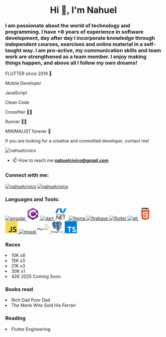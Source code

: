 <h1 align="center">Hi 👋, I'm Nahuel</h1>
<h3 align="left">I am passionate about the world of technology and programming. I have +8 years of experience in software development, day after day I incorporate knowledge through independent courses, exercises and online material in a self-taught way. I am pro-active, my communication skills and team work are strengthened as a team member. I enjoy making things happen, and above all I follow my own dreams!</h3> 
<p>FLUTTER since 2019 💙</p> 
<p>Mobile Developer</p>
<p>JavaScript</p>
<p>Clean Code</p>
<p>Crossfiter 🏋️‍♂️</p>
<p>Runner 🏃‍♂️</p>
<p>MINIMALIST forever 🚀</p>
<p>If you are looking for a creative and committed developer, contact me!</p>

<p align="left"> <img src="https://komarev.com/ghpvc/?username=nahuelcivico&label=Profile%20views&color=0e75b6&style=flat" alt="nahuelcivico" /> </p>

- 📫 How to reach me **nahuelcivico@gmail.com**

<h3 align="left">Connect with me:</h3>
<p align="left">
<a href="https://linkedin.com/in/nahuelcivico" target="blank"><img align="center" src="https://raw.githubusercontent.com/rahuldkjain/github-profile-readme-generator/master/src/images/icons/Social/linked-in-alt.svg" alt="nahuelcivico" height="30" width="40" /></a>
<a href="https://instagram.com/nahuelcivico" target="blank"><img align="center" src="https://raw.githubusercontent.com/rahuldkjain/github-profile-readme-generator/master/src/images/icons/Social/instagram.svg" alt="nahuelcivico" height="30" width="40" /></a>
</p>

<h3 align="left">Languages and Tools:</h3>
<p align="left"> <a href="https://angular.io" target="_blank" rel="noreferrer"> <img src="https://angular.io/assets/images/logos/angular/angular.svg" alt="angular" width="40" height="40"/> </a> <a href="https://www.w3schools.com/cs/" target="_blank" rel="noreferrer"> <img src="https://raw.githubusercontent.com/devicons/devicon/master/icons/csharp/csharp-original.svg" alt="csharp" width="40" height="40"/> </a> <a href="https://dart.dev" target="_blank" rel="noreferrer"> <img src="https://www.vectorlogo.zone/logos/dartlang/dartlang-icon.svg" alt="dart" width="40" height="40"/> </a> <a href="https://dotnet.microsoft.com/" target="_blank" rel="noreferrer"> <img src="https://raw.githubusercontent.com/devicons/devicon/master/icons/dot-net/dot-net-original-wordmark.svg" alt="dotnet" width="40" height="40"/> </a> <a href="https://www.figma.com/" target="_blank" rel="noreferrer"> <img src="https://www.vectorlogo.zone/logos/figma/figma-icon.svg" alt="figma" width="40" height="40"/> </a> <a href="https://firebase.google.com/" target="_blank" rel="noreferrer"> <img src="https://www.vectorlogo.zone/logos/firebase/firebase-icon.svg" alt="firebase" width="40" height="40"/> </a> <a href="https://flutter.dev" target="_blank" rel="noreferrer"> <img src="https://www.vectorlogo.zone/logos/flutterio/flutterio-icon.svg" alt="flutter" width="40" height="40"/> </a> <a href="https://git-scm.com/" target="_blank" rel="noreferrer"> <img src="https://www.vectorlogo.zone/logos/git-scm/git-scm-icon.svg" alt="git" width="40" height="40"/> </a> <a href="https://www.w3.org/html/" target="_blank" rel="noreferrer"> <img src="https://raw.githubusercontent.com/devicons/devicon/master/icons/html5/html5-original-wordmark.svg" alt="html5" width="40" height="40"/> </a> <a href="https://developer.mozilla.org/en-US/docs/Web/JavaScript" target="_blank" rel="noreferrer"> <img src="https://raw.githubusercontent.com/devicons/devicon/master/icons/javascript/javascript-original.svg" alt="javascript" width="40" height="40"/> </a> <a href="https://www.microsoft.com/en-us/sql-server" target="_blank" rel="noreferrer"> <img src="https://www.svgrepo.com/show/303229/microsoft-sql-server-logo.svg" alt="mssql" width="40" height="40"/> </a> <a href="https://www.mysql.com/" target="_blank" rel="noreferrer"> <img src="https://raw.githubusercontent.com/devicons/devicon/master/icons/mysql/mysql-original-wordmark.svg" alt="mysql" width="40" height="40"/> </a> <a href="https://www.postgresql.org" target="_blank" rel="noreferrer"> <img src="https://raw.githubusercontent.com/devicons/devicon/master/icons/postgresql/postgresql-original-wordmark.svg" alt="postgresql" width="40" height="40"/> </a> <a href="https://www.typescriptlang.org/" target="_blank" rel="noreferrer"> <img src="https://raw.githubusercontent.com/devicons/devicon/master/icons/typescript/typescript-original.svg" alt="typescript" width="40" height="40"/> </a></p>

<h3>Races</h3>
<li>10K x8</li>
<li>15K x3</li>
<li>21K x3</li>
<li>30K x1</li>
<li>42K 2025 Coming Soon</li>

<h3>Books read</h3>
<li>Rich Dad Poor Dad</li>
<li>The Monk Who Sold His Ferrari</li>

<h3>Reading</h3>
<li>Flutter Engineering</li>
